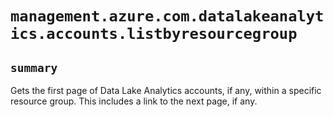 # `management.azure.com.datalakeanalytics.accounts.listbyresourcegroup`

## `summary`
Gets the first page of Data Lake Analytics accounts, if any, within a specific resource group. This includes a link to the next page, if any.



